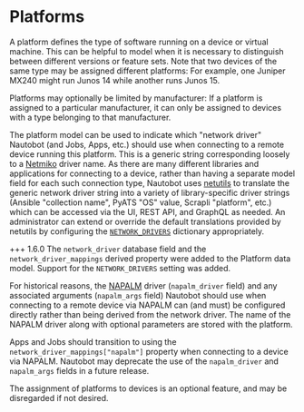 # Platforms

A platform defines the type of software running on a device or virtual machine. This can be helpful to model when it is necessary to distinguish between different versions or feature sets. Note that two devices of the same type may be assigned different platforms: For example, one Juniper MX240 might run Junos 14 while another runs Junos 15.

Platforms may optionally be limited by manufacturer: If a platform is assigned to a particular manufacturer, it can only be assigned to devices with a type belonging to that manufacturer.

The platform model can be used to indicate which "network driver" Nautobot (and Jobs, Apps, etc.) should use when connecting to a remote device running this platform. This is a generic string corresponding loosely to a [Netmiko](https://github.com/ktbyers/netmiko) driver name. As there are many different libraries and applications for connecting to a device, rather than having a separate model field for each such connection type, Nautobot uses [netutils](https://netutils.readthedocs.io/en/latest/) to translate the generic network driver string into a variety of library-specific driver strings (Ansible "collection name", PyATS "OS" value, Scrapli "platform", etc.) which can be accessed via the UI, REST API, and GraphQL as needed. An administrator can extend or override the default translations provided by netutils by configuring the [`NETWORK_DRIVERS`](../../configuration/optional-settings.md#network_drivers) dictionary appropriately.

+++ 1.6.0
    The `network_driver` database field and the `network_driver_mappings` derived property were added to the Platform data model. Support for the `NETWORK_DRIVERS` setting was added.

For historical reasons, the [NAPALM](https://github.com/napalm-automation/napalm/) driver (`napalm_driver` field) and any associated arguments (`napalm_args` field) Nautobot should use when connecting to a remote device via NAPALM can (and must) be configured directly rather than being derived from the network driver. The name of the NAPALM driver along with optional parameters are stored with the platform.

Apps and Jobs should transition to using the `network_driver_mappings["napalm"]` property when connecting to a device via NAPALM. Nautobot may deprecate the use of the `napalm_driver` and `napalm_args` fields in a future release.

The assignment of platforms to devices is an optional feature, and may be disregarded if not desired.

